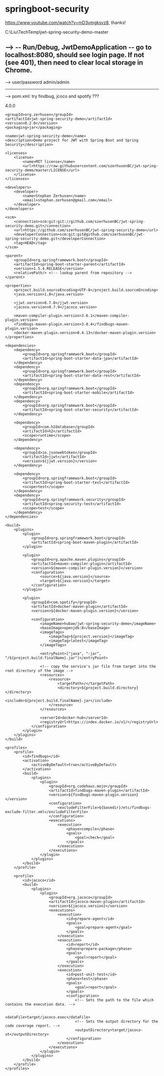 # springboot-security

https://www.youtube.com/watch?v=mD3vmgksvz8, thanks!


C:\Liu\TechTemp\jwt-spring-security-demo-master



-->
-- Run/Debug, JwtDemoApplication
-- go to localhost:8080, should see login page. If not (see 401), then need to clear local storage in Chrome.
-- 
-->
user/password
admin/admin




-------------------------------------------------

--> pom.xml: try findbug, jcoco and spotify ???

<?xml version="1.0" encoding="UTF-8"?>
<project xmlns="http://maven.apache.org/POM/4.0.0" xmlns:xsi="http://www.w3.org/2001/XMLSchema-instance"
         xsi:schemaLocation="http://maven.apache.org/POM/4.0.0 http://maven.apache.org/xsd/maven-4.0.0.xsd">
    <modelVersion>4.0.0</modelVersion>

    <groupId>org.zerhusen</groupId>
    <artifactId>jwt-spring-security-demo</artifactId>
    <version>0.2.0</version>
    <packaging>jar</packaging>

    <name>jwt-spring-security-demo</name>
    <description>Demo project for JWT with Spring Boot and Spring Security</description>

    <licenses>
        <license>
            <name>MIT license</name>
            <url>https://raw.githubusercontent.com/szerhusenBC/jwt-spring-security-demo/master/LICENSE</url>
        </license>
    </licenses>

    <developers>
        <developer>
            <name>Stephan Zerhusen</name>
            <email>stephan.zerhusen@gmail.com</email>
        </developer>
    </developers>

    <scm>
        <connection>scm:git:git://github.com/szerhusenBC/jwt-spring-security-demo.git</connection>
        <url>https://github.com/szerhusenBC/jwt-spring-security-demo</url>
        <developerConnection>scm:git:git@github.com/szerhusenBC/jwt-spring-security-demo.git</developerConnection>
        <tag>HEAD</tag>
    </scm>

    <parent>
        <groupId>org.springframework.boot</groupId>
        <artifactId>spring-boot-starter-parent</artifactId>
        <version>1.5.4.RELEASE</version>
        <relativePath/> <!-- lookup parent from repository -->
    </parent>

    <properties>
        <project.build.sourceEncoding>UTF-8</project.build.sourceEncoding>
        <java.version>1.8</java.version>

        <jjwt.version>0.7.0</jjwt.version>
        <jacoco.version>0.7.9</jacoco.version>

        <maven-compiler-plugin.version>3.6.1</maven-compiler-plugin.version>
        <findbugs-maven-plugin.version>3.0.4</findbugs-maven-plugin.version>
        <docker-maven-plugin.version>0.4.13</docker-maven-plugin.version>
    </properties>

    <dependencies>
        <dependency>
            <groupId>org.springframework.boot</groupId>
            <artifactId>spring-boot-starter-data-jpa</artifactId>
        </dependency>
        <dependency>
            <groupId>org.springframework.boot</groupId>
            <artifactId>spring-boot-starter-data-rest</artifactId>
        </dependency>
        <dependency>
            <groupId>org.springframework.boot</groupId>
            <artifactId>spring-boot-starter-mobile</artifactId>
        </dependency>
        <dependency>
            <groupId>org.springframework.boot</groupId>
            <artifactId>spring-boot-starter-security</artifactId>
        </dependency>

        <dependency>
            <groupId>com.h2database</groupId>
            <artifactId>h2</artifactId>
            <scope>runtime</scope>
        </dependency>

        <dependency>
            <groupId>io.jsonwebtoken</groupId>
            <artifactId>jjwt</artifactId>
            <version>${jjwt.version}</version>
        </dependency>

        <dependency>
            <groupId>org.springframework.boot</groupId>
            <artifactId>spring-boot-starter-test</artifactId>
            <scope>test</scope>
        </dependency>
        <dependency>
            <groupId>org.springframework.security</groupId>
            <artifactId>spring-security-test</artifactId>
            <scope>test</scope>
        </dependency>
    </dependencies>

    <build>
        <plugins>
            <plugin>
                <groupId>org.springframework.boot</groupId>
                <artifactId>spring-boot-maven-plugin</artifactId>
            </plugin>

            <plugin>
                <groupId>org.apache.maven.plugins</groupId>
                <artifactId>maven-compiler-plugin</artifactId>
                <version>${maven-compiler-plugin.version}</version>
                <configuration>
                    <source>${java.version}</source>
                    <target>${java.version}</target>
                </configuration>
            </plugin>

            <plugin>
                <groupId>com.spotify</groupId>
                <artifactId>docker-maven-plugin</artifactId>
                <version>${docker-maven-plugin.version}</version>

                <configuration>
                    <imageName>hubae/jwt-spring-security-demo</imageName>
                    <baseImage>openjdk:8</baseImage>
                    <imageTags>
                        <imageTag>${project.version}</imageTag>
                        <imageTag>latest</imageTag>
                    </imageTags>

                    <entryPoint>["java", "-jar", "/${project.build.finalName}.jar"]</entryPoint>

                    <!-- copy the service's jar file from target into the root directory of the image -->
                    <resources>
                        <resource>
                            <targetPath>/</targetPath>
                            <directory>${project.build.directory}</directory>
                            <include>${project.build.finalName}.jar</include>
                        </resource>
                    </resources>

                    <serverId>docker-hub</serverId>
                    <registryUrl>https://index.docker.io/v1/</registryUrl>
                </configuration>
            </plugin>
        </plugins>
    </build>

    <profiles>
        <profile>
            <id>findbugs</id>
            <activation>
                <activeByDefault>true</activeByDefault>
            </activation>
            <build>
                <plugins>
                    <plugin>
                        <groupId>org.codehaus.mojo</groupId>
                        <artifactId>findbugs-maven-plugin</artifactId>
                        <version>${findbugs-maven-plugin.version}</version>
                        <configuration>
                            <excludeFilterFile>${basedir}/etc/findbugs-exclude-filter.xml</excludeFilterFile>
                        </configuration>
                        <executions>
                            <execution>
                                <phase>compile</phase>
                                <goals>
                                    <goal>check</goal>
                                </goals>
                            </execution>
                        </executions>
                    </plugin>
                </plugins>
            </build>
        </profile>

        <profile>
            <id>jacoco</id>
            <build>
                <plugins>
                    <plugin>
                        <groupId>org.jacoco</groupId>
                        <artifactId>jacoco-maven-plugin</artifactId>
                        <version>${jacoco.version}</version>
                        <executions>
                            <execution>
                                <id>prepare-agent</id>
                                <goals>
                                    <goal>prepare-agent</goal>
                                </goals>
                            </execution>
                            <execution>
                                <id>report</id>
                                <phase>prepare-package</phase>
                                <goals>
                                    <goal>report</goal>
                                </goals>
                            </execution>
                            <execution>
                                <id>post-unit-test</id>
                                <phase>test</phase>
                                <goals>
                                    <goal>report</goal>
                                </goals>
                                <configuration>
                                    <!-- Sets the path to the file which contains the execution data. -->

                                    <dataFile>target/jacoco.exec</dataFile>
                                    <!-- Sets the output directory for the code coverage report. -->
                                    <outputDirectory>target/jacoco-ut</outputDirectory>
                                </configuration>
                            </execution>
                        </executions>
                    </plugin>
                </plugins>
            </build>
        </profile>
    </profiles>

</project>





